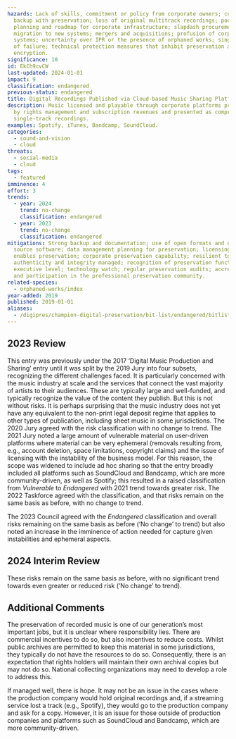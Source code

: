 ```yaml
---
hazards: Lack of skills, commitment or policy from corporate owners; conflating
  backup with preservation; loss of original multitrack recordings; poor
  planning and roadmap for corporate infrastructure; slapdash procurement or
  migration to new systems; mergers and acquisitions; profusion of corporate
  systems; uncertainty over IPR or the presence of orphaned works; single point
  of failure; technical protection measures that inhibit preservation actions;
  encryption.
significance: 10
id: EkCh9cvCW
last-updated: 2024-01-01
impact: 9
classification: endangered
previous-status: endangered
title: Digital Recordings Published via Cloud-based Music Sharing Platforms
description: Music licensed and playable through corporate platforms protected
  by rights management and subscription revenues and presented as compressed
  single-track recordings.
examples: Spotify, iTunes, Bandcamp, SoundCloud.
categories:
  - sound-and-vision
  - cloud
threats:
  - social-media
  - cloud
tags:
  - featured
imminence: 4
effort: 3
trends:
  - year: 2024
    trend: no-change
    classification: endangered
  - year: 2023
    trend: no-change
    classification: endangered
mitigations: Strong backup and documentation; use of open formats and open
  source software; data management planning for preservation; licensing that
  enables preservation; corporate preservation capability; resilient to hacking;
  authenticity and integrity managed; recognition of preservation functions at
  executive level; technology watch; regular preservation audits; accreditation
  and participation in the professional preservation community.
related-species:
  - orphaned-works/index
year-added: 2019
published: 2019-01-01
aliases:
  - /digipres/champion-digital-preservation/bit-list/endangered/bitlist-published-digital-recordings
---
```

## 2023 Review

This entry was previously under the 2017 ‘Digital Music Production and Sharing’ entry until it was split by the 2019 Jury into four subsets, recognizing the different challenges faced. It is particularly concerned with the music industry at scale and the services that connect the vast majority of artists to their audiences. These are typically large and well-funded, and typically recognize the value of the content they publish. But this is not without risks. It is perhaps surprising that the music industry does not yet have any equivalent to the non-print legal deposit regime that applies to other types of publication, including sheet music in some jurisdictions. The 2020 Jury agreed with the risk classification with no change to trend. The 2021 Jury noted a large amount of vulnerable material on user-driven platforms where material can be very ephemeral (removals resulting from, e.g., account deletion, space limitations, copyright claims) and the issue of licensing with the instability of the business model. For this reason, the scope was widened to include ad hoc sharing so that the entry broadly included all platforms such as SoundCloud and Bandcamp, which are more community-driven, as well as Spotify; this resulted in a raised classification from _Vulnerable_ to _Endangered_ with 2021 trend towards greater risk. The 2022 Taskforce agreed with the classification, and that risks remain on the same basis as before, with no change to trend.

The 2023 Council agreed with the _Endangered_ classification and overall risks remaining on the same basis as before (‘No change’ to trend) but also noted an increase in the imminence of action needed for capture given instabilities and ephemeral aspects.

## 2024 Interim Review

These risks remain on the same basis as before, with no significant trend towards even greater or reduced risk (‘No change’ to trend).

## Additional Comments

The preservation of recorded music is one of our generation’s most important jobs, but it is unclear where responsibility lies. There are commercial incentives to do so, but also incentives to reduce costs. Whilst public archives are permitted to keep this material in some jurisdictions, they typically do not have the resources to do so. Consequently, there is an expectation that rights holders will maintain their own archival copies but may not do so. National collecting organizations may need to develop a role to address this.

If managed well, there is hope. It may not be an issue in the cases where the production company would hold original recordings and, if a streaming service lost a track (e.g., Spotify), they would go to the production company and ask for a copy. However, it is an issue for those outside of production companies and platforms such as SoundCloud and Bandcamp, which are more community-driven.

